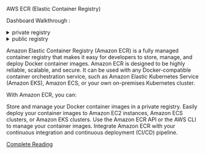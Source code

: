 AWS ECR (Elastic Container Registry)

Dashboard Walkthrough :

<details><summary>private registry</summary>Repositories <br> settings</details>
<details><summary>public registry</summary>Repositories <br> settings</details>

Amazon Elastic Container Registry (Amazon ECR) is a fully managed container registry that makes it easy for developers to store, manage, and deploy Docker container images. Amazon ECR is designed to be highly reliable, scalable, and secure. It can be used with any Docker-compatible container orchestration service, such as Amazon Elastic Kubernetes Service (Amazon EKS), Amazon ECS, or your own on-premises Kubernetes cluster.

With Amazon ECR, you can:

Store and manage your Docker container images in a private registry.
Easily deploy your container images to Amazon EC2 instances, Amazon ECS clusters, or Amazon EKS clusters.
Use the Amazon ECR API or the AWS CLI to manage your container images.
Integrate Amazon ECR with your continuous integration and continuous deployment (CI/CD) pipeline.


[Complete Reading](https://docs.aws.amazon.com/AmazonECR/latest/userguide/what-is-ecr.html)
